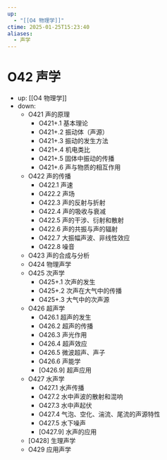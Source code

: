 ```yaml
---
up:
  - "[[O4 物理学]]"
ctime: 2025-01-25T15:23:40
aliases:
  - 声学
---
```


# O42 声学

- up: [[O4 物理学]]
- down:	
	- O421 声的原理
		- O421+.1 基本理论
		- O421+.2 振动体（声源）
		- O421+.3 振动的发生方法
		- O421+.4 机电类比
		- O421+.5 固体中振动的传播
		- O421+.6 声与物质的相互作用
	- O422 声的传播
		- O422.1 声速
		- O422.2 声场
		- O422.3 声的反射与折射
		- O422.4 声的吸收与衰减
		- O422.5 声的干涉、衍射和散射
		- O422.6 声的共振与声的辐射
		- O422.7 大振幅声波、非线性效应
		- O422.8 噪音
	- O423 声的合成与分析
	- O424 物理声学
	- O425 次声学
		- O425+.1 次声的发生
		- O425+.2 次声在大气中的传播
		- O425+.3 大气中的次声源
	- O426 超声学
		- O426.1 超声的发生
		- O426.2 超声的传播
		- O426.3 声光作用
		- O426.4 超声效应
		- O426.5 微波超声、声子
		- O426.6 声能学
		- [O426.9] 超声应用
	- O427 水声学
		- O427.1 水声传播
		- O427.2 水中声波的散射和混响
		- O427.3 水中声起伏
		- O427.4 气泡、空化、湍流、尾流的声源特性
		- O427.5 水下噪声
		- [O427.9] 水声的应用
	- [O428] 生理声学
	- O429 应用声学
	
